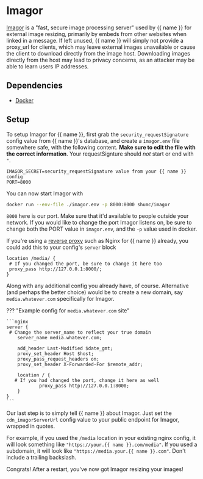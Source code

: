 # Imagor

[Imagor](https://github.com/cshum/imagor) is a "fast, secure image processing server"
used by {{ name }} for external image resizing, primarily by embeds from other websites when linked in a message.
If left unused, {{ name }} will simply not provide a proxy_url for clients, which may leave external images unavailable
or cause the client to download directly from the image host. Downloading images directly from the host may lead to
privacy concerns, as an attacker may be able to learn users IP addresses.

## Dependencies

- [Docker](https://www.docker.com/)

## Setup

To setup Imagor for {{ name }}, first grab the `security_requestSignature` config value from {{ name }}'s database,
and create a `imagor.env` file somewhere safe, with the following content.
**Make sure to edit the file with the correct information**. Your requestSignture should _not_ start or end with `"`.

```
IMAGOR_SECRET=security_requestSignature value from your {{ name }} config
PORT=8000
```

You can now start Imagor with

```bash
docker run --env-file ./imagor.env -p 8000:8000 shumc/imagor
```

`8000` here is our port. Make sure that it'd available to people outside your network.
If you would like to change the port Imagor listens on, be sure to change both the PORT value in `imagor.env`,
and the `-p` value used in docker.

If you're using a [reverse proxy](../reverseProxy.md) such as Nginx for {{ name }} already, you could add this to your config's `server` block

```nginx
location /media/ {
 # If you changed the port, be sure to change it here too
 proxy_pass http://127.0.0.1:8000/;
}
```

Along with any additional config you already have, of course.
Alternative (and perhaps the better choice) would be to create a new domain, say `media.whatever.com` specifically for Imagor.

??? "Example config for `media.whatever.com` site"

    ```nginx
    server {
     # Change the server_name to reflect your true domain
        server_name media.whatever.com;

        add_header Last-Modified $date_gmt;
        proxy_set_header Host $host;
        proxy_pass_request_headers on;
        proxy_set_header X-Forwarded-For $remote_addr;

        location / {
       # If you had changed the port, change it here as well
                proxy_pass http://127.0.0.1:8000;
        }
    }
    ```

Our last step is to simply tell {{ name }} about Imagor. Just set the `cdn_imagorServerUrl` config value to your public endpoint for Imagor, wrapped in quotes.

For example, if you used the `/media` location in your existing nginx config, it will look something like `"https://your.{{ name }}.com/media"`.
If you used a subdomain, it will look like `"https://media.your.{{ name }}.com"`.
Don't include a trailing backslash.

Congrats! After a restart, you've now got Imagor resizing your images!
